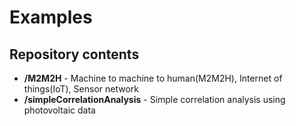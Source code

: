 # Examples

## Repository contents
* **/M2M2H** - Machine to machine to human(M2M2H), Internet of things(IoT), Sensor network
* **/simpleCorrelationAnalysis** - Simple correlation analysis using photovoltaic data
